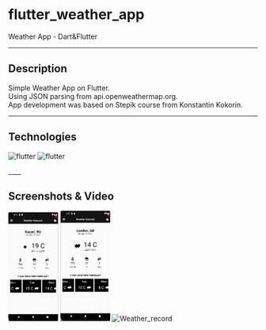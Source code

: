 # flutter_weather_app

Weather App - Dart&Flutter
____
  
## Description
  
Simple Weather App on Flutter.<br>
Using JSON parsing from api.openweathermap.org.<br>
App development was based on Stepik course from Konstantin Kokorin.
____

## Technologies

<img src="https://img.icons8.com/?size=512&id=7I3BjCqe9rjG&format=png" width=7% height=7% alt="flutter"> <img src="https://img.icons8.com/?size=512&id=7AFcZ2zirX6Y&format=png" width=7% height=7% alt="flutter">
</div>
____

## Screenshots & Video 

<img src="img\Screenshot_1.png" width=20% height=20% alt="Screenshot_1"> <img src="img\Screenshot_2.png" width=20% height=20% alt="Screenshot_1"> <img src="img\Weather_record.gif" width=20% height=20% alt="Weather_record">